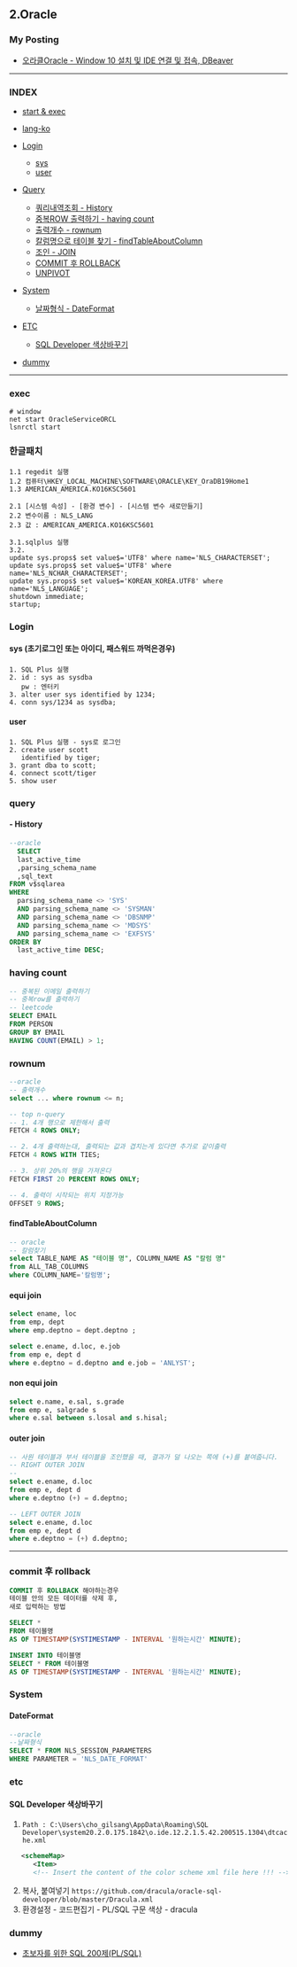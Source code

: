 
## 2.Oracle

### My Posting
- [오라클Oracle - Window 10 설치 및 IDE 연결 및 접속, DBeaver](https://blog.naver.com/jogilsang/222513229876)

---

### INDEX
- [start & exec](#exec)
- [lang-ko](#한글패치)
- [Login](#Login)
  - [sys](#sys)
  - [user](#user)
- [Query](#query)
  - [쿼리내역조회 - History](#History)
  - [중복ROW 출력하기 - having count](#having%20count)
  - [출력개수 - rownum](#rownum)
  - [칼럼명으로 테이블 찾기 - findTableAboutColumn](#findTableAboutColumn)
  - [조인 - JOIN](#join)
  - [COMMIT 후 ROLLBACK](#commit%20후%20rollback)
  - [UNPIVOT](https://gent.tistory.com/382)

- [System](#System)
  - [날짜형식 - DateFormat](#DateFormat)

- [ETC](#etc)
  - [SQL Developer 색상바꾸기](#SQL%20Developer%20색상바꾸기)
- [dummy](#dummy)

---

### exec
```
# window
net start OracleServiceORCL
lsnrctl start
```

### 한글패치
```
1.1 regedit 실행
1.2 컴퓨터\HKEY_LOCAL_MACHINE\SOFTWARE\ORACLE\KEY_OraDB19Home1
1.3 AMERICAN_AMERICA.KO16KSC5601 

2.1 [시스템 속성] - [환경 변수] - [시스템 변수 새로만들기] 
2.2 변수이름 : NLS_LANG
2.3 값 : AMERICAN_AMERICA.KO16KSC5601

3.1.sqlplus 실행
3.2.
update sys.props$ set value$='UTF8' where name='NLS_CHARACTERSET';
update sys.props$ set value$='UTF8' where name='NLS_NCHAR_CHARACTERSET';
update sys.props$ set value$='KOREAN_KOREA.UTF8' where name='NLS_LANGUAGE';
shutdown immediate;
startup;

```


### Login
#### sys (초기로그인 또는 아이디, 패스워드 까먹은경우)
```
1. SQL Plus 실행
2. id : sys as sysdba
   pw : 엔터키
3. alter user sys identified by 1234;
4. conn sys/1234 as sysdba;
```
#### user
```
1. SQL Plus 실행 - sys로 로그인
2. create user scott
   identified by tiger;
3. grant dba to scott;
4. connect scott/tiger
5. show user
```
### query
#### - History
```sql
--oracle
  SELECT 
  last_active_time
  ,parsing_schema_name
  ,sql_text 
FROM v$sqlarea
WHERE 
  parsing_schema_name <> 'SYS'
  AND parsing_schema_name <> 'SYSMAN'
  AND parsing_schema_name <> 'DBSNMP'
  AND parsing_schema_name <> 'MDSYS'
  AND parsing_schema_name <> 'EXFSYS'
ORDER BY 
  last_active_time DESC;
```

### having count
```sql
-- 중복된 이메일 출력하기
-- 중복row를 출력하기
-- leetcode
SELECT EMAIL
FROM PERSON
GROUP BY EMAIL
HAVING COUNT(EMAIL) > 1;
```

### rownum
```sql
--oracle
-- 출력개수
select ... where rownum <= n;

-- top n-query
-- 1. 4개 행으로 제한해서 출력
FETCH 4 ROWS ONLY;

-- 2. 4개 출력하는대, 출력되는 값과 겹치는게 있다면 추가로 같이출력
FETCH 4 ROWS WITH TIES;

-- 3. 상위 20%의 행을 가져온다
FETCH FIRST 20 PERCENT ROWS ONLY;

-- 4. 출력이 시작되는 위치 지정가능
OFFSET 9 ROWS;
```

#### findTableAboutColumn
```sql
-- oracle
-- 칼럼찾기
select TABLE_NAME AS "테이블 명", COLUMN_NAME AS "칼럼 명"
from ALL_TAB_COLUMNS
where COLUMN_NAME='칼럼명';
```

#### equi join
```sql
select ename, loc
from emp, dept
where emp.deptno = dept.deptno ;

select e.ename, d.loc, e.job
from emp e, dept d
where e.deptno = d.deptno and e.job = 'ANLYST';
```

#### non equi join
```sql
select e.name, e.sal, s.grade
from emp e, salgrade s
where e.sal between s.losal and s.hisal;
```

#### outer join
```sql
-- 사원 테이블과 부서 테이블을 조인했을 때, 결과가 덜 나오는 쪽에 (+)를 붙여줍니다.
-- RIGHT OUTER JOIN
-- 
select e.ename, d.loc
from emp e, dept d
where e.deptno (+) = d.deptno;

-- LEFT OUTER JOIN
select e.ename, d.loc
from emp e, dept d
where e.deptno = (+) d.deptno;
```

---

### commit 후 rollback
```sql
COMMIT 후 ROLLBACK 해야하는경우
테이블 안의 모든 데이터를 삭제 후,
새로 입력하는 방법

SELECT *
FROM 테이블명
AS OF TIMESTAMP(SYSTIMESTAMP - INTERVAL '원하는시간' MINUTE);

INSERT INTO 테이블명
SELECT * FROM 테이블명 
AS OF TIMESTAMP(SYSTIMESTAMP - INTERVAL '원하는시간' MINUTE);
```


### System
#### DateFormat
```sql
--oracle
--날짜형식
SELECT * FROM NLS_SESSION_PARAMETERS 
WHERE PARAMETER = 'NLS_DATE_FORMAT'
```

### etc
#### SQL Developer 색상바꾸기
1. `Path : C:\Users\cho_gilsang\AppData\Roaming\SQL Developer\system20.2.0.175.1842\o.ide.12.2.1.5.42.200515.1304\dtcache.xml`
```xml
   <schemeMap>
      <Item>
      <!-- Insert the content of the color scheme xml file here !!! -->
```
2. 복사, 붙여넣기 `https://github.com/dracula/oracle-sql-developer/blob/master/Dracula.xml`
3. 환경설정 - 코드편집기 - PL/SQL 구문 색상 - dracula

### dummy
- [초보자를 위한 SQL 200제(PL/SQL)](http://www.infopub.co.kr/index.asp)

